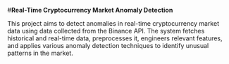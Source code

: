 #**Real-Time Cryptocurrency Market Anomaly Detection**

This project aims to detect anomalies in real-time cryptocurrency market data using data collected from the Binance API. The system fetches historical and real-time data, preprocesses it, engineers relevant features, and applies various anomaly detection techniques to identify unusual patterns in the market.
